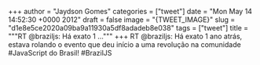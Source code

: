 
+++
author = "Jaydson Gomes"
categories = ["tweet"]
date = "Mon May 14 14:52:30 +0000 2012"
draft = false
image = "{TWEET_IMAGE}"
slug = "d1e8e5ce2020a09ba9a11930a5df8adadeb8e038"
tags = ["tweet"]
title = """RT @braziljs: Há exato 1 ..."""
+++
RT @braziljs: Há exato 1 ano atrás, estava rolando o evento que deu início a uma revolução na comunidade #JavaScript do Brasil! #BrazilJS

